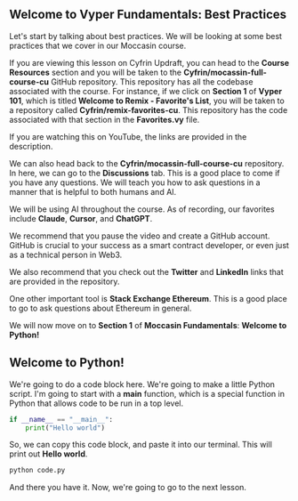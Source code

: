 ## Welcome to Vyper Fundamentals: Best Practices

Let's start by talking about best practices. We will be looking at some best practices that we cover in our Moccasin course.

If you are viewing this lesson on Cyfrin Updraft, you can head to the **Course Resources** section and you will be taken to the **Cyfrin/mocassin-full-course-cu** GitHub repository. This repository has all the codebase associated with the course. For instance, if we click on **Section 1** of **Vyper 101**, which is titled **Welcome to Remix - Favorite's List**, you will be taken to a repository called **Cyfrin/remix-favorites-cu**. This repository has the code associated with that section in the **Favorites.vy** file.

If you are watching this on YouTube, the links are provided in the description.

We can also head back to the **Cyfrin/mocassin-full-course-cu** repository. In here, we can go to the **Discussions** tab. This is a good place to come if you have any questions. We will teach you how to ask questions in a manner that is helpful to both humans and AI.

We will be using AI throughout the course. As of recording, our favorites include **Claude**, **Cursor**, and **ChatGPT**.

We recommend that you pause the video and create a GitHub account. GitHub is crucial to your success as a smart contract developer, or even just as a technical person in Web3.

We also recommend that you check out the **Twitter** and **LinkedIn** links that are provided in the repository.

One other important tool is **Stack Exchange Ethereum**. This is a good place to go to ask questions about Ethereum in general. 

We will now move on to **Section 1** of **Moccasin Fundamentals**: **Welcome to Python!** 

## Welcome to Python!

We're going to do a code block here. We're going to make a little Python script. I'm going to start with a **__main__** function, which is a special function in Python that allows code to be run in a top level.

```python
if __name__ == "__main__":
    print("Hello world")
```

So, we can copy this code block, and paste it into our terminal. This will print out **Hello world**.

```bash
python code.py
```

And there you have it. Now, we're going to go to the next lesson. 
